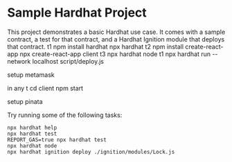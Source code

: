# Sample Hardhat Project

This project demonstrates a basic Hardhat use case. It comes with a sample contract, a test for that contract, and a Hardhat Ignition module that deploys that contract.
t1
npm install hardhat
npx hardhat
t2 
npm install create-react-app
npx create-react-app client
t3
npx hardhat node
t1
npx hardhat run --network localhost script/deploy.js

setup metamask

in any t
cd client
npm start

setup pinata

Try running some of the following tasks:

```shell
npx hardhat help
npx hardhat test
REPORT_GAS=true npx hardhat test
npx hardhat node
npx hardhat ignition deploy ./ignition/modules/Lock.js
```

